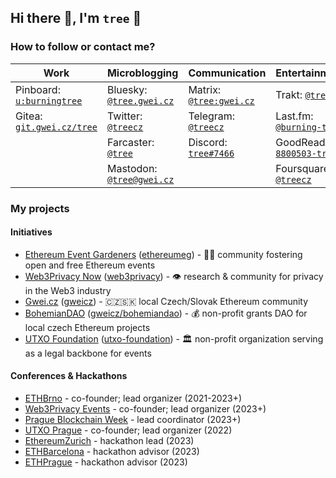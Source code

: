 ## Hi there 👋, I'm `tree` 🌴

### How to follow or contact me?

| Work | Microblogging | Communication | Entertainment | 
| --- | --- | --- | --- |
| Pinboard: [`u:burningtree`](https://pinboard.in/u:burningtree) | Bluesky: [`@tree.gwei.cz`](https://staging.bsky.app/profile/tree.gwei.cz) | Matrix: [`@tree:gwei.cz`](https://matrix.to/#/@tree:gwei.cz) | Trakt: [`@tree`](https://trakt.tv/users/tree) |
| Gitea: [`git.gwei.cz/tree`](https://git.gwei.cz/tree) | Twitter: [`@treecz`](https://twitter.com/treecz) | Telegram: [`@treecz`](https://t.me/treecz) | Last.fm: [`@burning-tree`](https://www.last.fm/user/burning-tree) |
| | Farcaster: [`@tree`](https://fcast.me/tree) | Discord: [`tree#7466`](https://discordapp.com/users/397625533283958787) | GoodReads: [`8800503-tree`](https://www.goodreads.com/user/show/8800503-tree) |
| | Mastodon: [`@tree@gwei.cz`](https://social.gwei.cz/@tree) | | Foursquare: [`@treecz`](https://foursquare.com/treecz) |

### My projects

#### Initiatives
- [Ethereum Event Gardeners](https://about.ethevents.club/) ([ethereumeg](https://github.com/ethereumeg)) - 👨‍🌾 community fostering open and free Ethereum events
- [Web3Privacy Now](https://web3privacy.info) ([web3privacy](https://github.com/web3privacy)) - 👁️ research & community for privacy in the Web3 industry
- [Gwei.cz](http://gwei.cz/) ([gweicz](https://github.com/gweicz)) - 🇨🇿🇸🇰 local Czech/Slovak Ethereum community
- [BohemianDAO](https://bohemiandao.cz/) ([gweicz/bohemiandao](https://github.com/gweicz/bohemiandao)) - 💰 non-profit grants DAO for local czech Ethereum projects
- [UTXO Foundation](https://utxo.foundation/) ([utxo-foundation](https://github.com/utxo-foundation)) - 🏛️ non-profit organization serving as a legal backbone for events

#### Conferences & Hackathons
- [ETHBrno](https://ethbrno.cz/) - co-founder; lead organizer (2021-2023+)
- [Web3Privacy Events](https://github.com/web3privacy/events) - co-founder; lead organizer (2023+)
- [Prague Blockchain Week](http://prgblockweek.com/) - lead coordinator (2023+)
- [UTXO Prague](https://utxo.cz/) - co-founder; lead organizer (2022)
- [EthereumZurich](https://ethereumzuri.ch/) - hackathon lead (2023)
- [ETHBarcelona](https://ethbarcelona.com/) - hackathon advisor (2023)
- [ETHPrague](https://ethprague.com) - hackathon advisor (2023)

<!--
**burningtree/burningtree** is a ✨ _special_ ✨ repository because its `README.md` (this file) appears on your GitHub profile.

Here are some ideas to get you started:

- 🔭 I’m currently working on ...
- 🌱 I’m currently learning ...
- 👯 I’m looking to collaborate on ...
- 🤔 I’m looking for help with ...
- 💬 Ask me about ...
- 📫 How to reach me: ...
- 😄 Pronouns: ...
- ⚡ Fun fact: ...
-->
